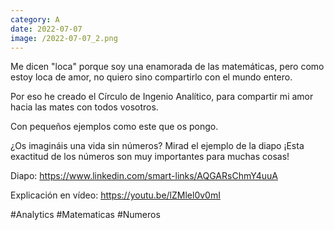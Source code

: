 ```yaml
--- 
category: A 
date: 2022-07-07 
image: /2022-07-07_2.png 
--- 
```


Me dicen "loca" porque soy una enamorada de las matemáticas, pero como estoy loca de amor, no quiero sino compartirlo con el mundo entero. 

Por eso he creado el Círculo de Ingenio Analítico, para compartir mi amor hacia las mates con todos vosotros. 

Con pequeños ejemplos como este que os pongo. 

¿Os imagináis una vida sin números? Mirad el ejemplo de la diapo ¡Esta exactitud de los números son muy importantes para muchas cosas!

Diapo: https://www.linkedin.com/smart-links/AQGARsChmY4uuA

Explicación en vídeo: https://youtu.be/lZMlel0v0mI

#Analytics #Matematicas #Numeros